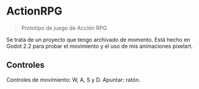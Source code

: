 # ActionRPG
> Prototipo de juego de Acción RPG

Se trata de un proyecto que tengo archivado de momento. Está hecho en Godot 2.2 para probar el movimiento y el uso de mis animaciones pixelart.

## Controles
Controles de movimiento: W, A, S y D.
Apuntar: ratón.
